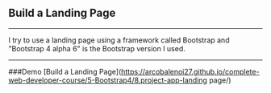 ## Build a Landing Page 
---
 I try to use a landing page using a framework called Bootstrap and  "Bootstrap 4 alpha 6"  is the Bootstrap version I used.

---
###Demo
[Build a Landing Page](https://arcobalenoi27.github.io/complete-web-developer-course/5-Bootstrap4/8.project-app-landing page/)

